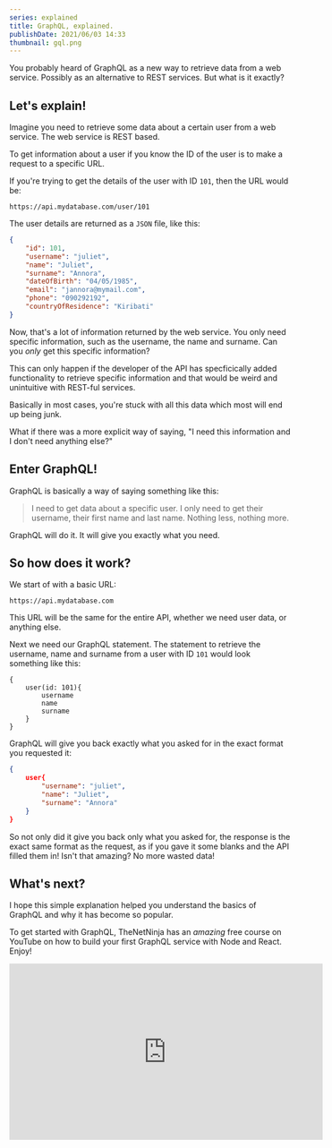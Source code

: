 ```yaml
---
series: explained
title: GraphQL, explained.
publishDate: 2021/06/03 14:33
thumbnail: gql.png
---
```


You probably heard of GraphQL as a new way to retrieve data from a web service. Possibly as an alternative to REST services. But what is it exactly?

## Let's explain!

Imagine you need to retrieve some data about a certain user from a web service. The web service is REST based.

To get information about a user if you know the ID of the user is to make a request to a specific URL.

If you're trying to get the details of the user with ID `101`, then the URL would be:

```
https://api.mydatabase.com/user/101
```

The user details are returned as a `JSON` file, like this:

```json
{
    "id": 101,
    "username": "juliet",
    "name": "Juliet",
    "surname": "Annora",
    "dateOfBirth": "04/05/1985",
    "email": "jannora@mymail.com",
    "phone": "090292192",
    "countryOfResidence": "Kiribati"
}
```

Now, that's a lot of information returned by the web service. You only need specific information, such as the username, the name and surname. Can you *only* get this specific information?

This can only happen if the developer of the API has specficically added functionality to retrieve specific information and that would be weird and unintuitive with REST-ful services.

Basically in most cases, you're stuck with all this data which most will end up being junk.

What if there was a more explicit way of saying, "I need this information and I don't need anything else?"

## Enter GraphQL!

GraphQL is basically a way of saying something like this:

> I need to get data about a specific user. I only need to get their username, their first name and last name. Nothing less, nothing more.

GraphQL will do it. It will give you exactly what you need.

## So how does it work?

We start of with a basic URL:

```
https://api.mydatabase.com
```

This URL will be the same for the entire API, whether we need user data, or anything else.

Next we need our GraphQL statement. The statement to retrieve the username, name and surname from a user with ID `101` would look something like this:

```
{
    user(id: 101){
        username
        name
        surname
    }
}
```

GraphQL will give you back exactly what you asked for in the exact format you requested it:

```json
{
    user{
        "username": "juliet",
        "name": "Juliet",
        "surname": "Annora"
    }
}
```

So not only did it give you back only what you asked for, the response is the exact same format as the request, as if you gave it some blanks and the API filled them in! Isn't that amazing? No more wasted data!

## What's next?

I hope this simple explanation helped you understand the basics of GraphQL and why it has become so popular.

To get started with GraphQL, TheNetNinja has an *amazing* free course on YouTube on how to build your first GraphQL service with Node and React. Enjoy!

<iframe width="560" height="315" src="https://www.youtube.com/embed/ed8SzALpx1Q" title="YouTube video player" frameborder="0" allow="accelerometer; autoplay; clipboard-write; encrypted-media; gyroscope; picture-in-picture" allowfullscreen></iframe>